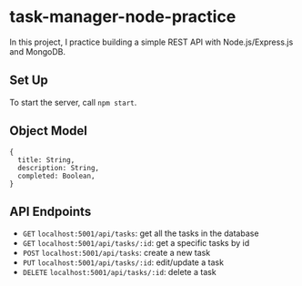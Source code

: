 # task-manager-node-practice
In this project, I practice building a simple REST API with Node.js/Express.js and MongoDB. 

## Set Up
To start the server, call `npm start`.

## Object Model
```
{
  title: String,
  description: String,
  completed: Boolean,
}
```

## API Endpoints
- `GET` `localhost:5001/api/tasks`: get all the tasks in the database
- `GET` `localhost:5001/api/tasks/:id`: get a specific tasks by id
- `POST` `localhost:5001/api/tasks`: create a new task
- `PUT` `localhost:5001/api/tasks/:id`: edit/update a task
- `DELETE` `localhost:5001/api/tasks/:id`: delete a task
